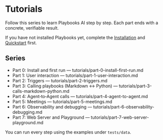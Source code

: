 # Tutorials

Follow this series to learn Playbooks AI step by step. Each part ends with a concrete, verifiable result.

If you have not installed Playbooks yet, complete the [Installation](../get-started/installation.md) and [Quickstart](../get-started/quickstart.md) first.

## Series

- Part 0: Install and first run — tutorials/part-0-install-first-run.md
- Part 1: User interaction — tutorials/part-1-user-interaction.md
- Part 2: Triggers — tutorials/part-2-triggers.md
- Part 3: Calling playbooks (Markdown ↔ Python) — tutorials/part-3-calls-markdown-python.md
- Part 4: Agent‑to‑Agent calls — tutorials/part-4-agent-to-agent.md
- Part 5: Meetings — tutorials/part-5-meetings.md
- Part 6: Observability and debugging — tutorials/part-6-observability-debugging.md
- Part 7: Web Server and Playground — tutorials/part-7-web-server-playground.md

You can run every step using the examples under `tests/data`.
